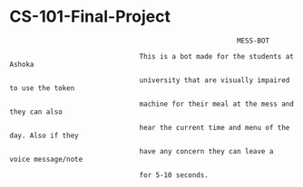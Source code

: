 # CS-101-Final-Project
                                                            MESS-BOT

                                    This is a bot made for the students at Ashoka

                                    university that are visually impaired to use the token

                                    machine for their meal at the mess and they can also

                                    hear the current time and menu of the day. Also if they

                                    have any concern they can leave a voice message/note

                                    for 5-10 seconds.
